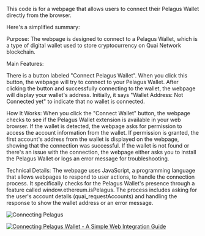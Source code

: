 
This code is for a webpage that allows users to connect their Pelagus Wallet directly from the browser. 

Here's a simplified summary:

Purpose: 
The webpage is designed to connect to a Pelagus Wallet, which is a type of digital wallet used to store cryptocurrency on Quai Network blockchain.

Main Features:

There is a button labeled "Connect Pelagus Wallet". When you click this button, the webpage will try to connect to your Pelagus Wallet.
After clicking the button and successfully connecting to the wallet, the webpage will display your wallet's address. 
Initially, it says "Wallet Address: Not Connected yet" to indicate that no wallet is connected.

How It Works:
When you click the "Connect Wallet" button, the webpage checks to see if the Pelagus Wallet extension is available in your web browser.
If the wallet is detected, the webpage asks for permission to access the account information from the wallet.
If permission is granted, the first account's address from the wallet is displayed on the webpage, showing that the connection was successful.
If the wallet is not found or there's an issue with the connection, the webpage either asks you to install the Pelagus Wallet or logs an error message for troubleshooting.

Technical Details:
The webpage uses JavaScript, a programming language that allows webpages to respond to user actions, to handle the connection process.
It specifically checks for the Pelagus Wallet's presence through a feature called window.ethereum.isPelagus.
The process includes asking for the user's account details (quai_requestAccounts) and handling the response to show the wallet address or an error message.

![Connecting Pelagus](https://github.com/TsarenkoKir/Pelagus-Onboarding/assets/26483223/fb54427d-d56f-4795-8c6c-a3baddf8c8ea)


[![Connecting Pelagus Wallet - A Simple Web Integration Guide](https://imgtr.ee/image/IXZx5e)](https://youtu.be/9rFBPJK19wQ "Connecting Pelagus Wallet - A Simple Web Integration Guide")

